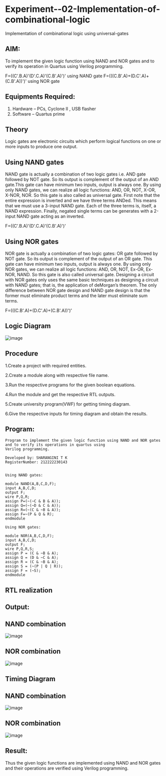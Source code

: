 # Experiment--02-Implementation-of-combinational-logic
Implementation of combinational logic using universal-gates
 
## AIM:
To implement the given logic function using NAND and NOR gates and to verify its operation in Quartus using Verilog programming.

F=((C'.B.A)'(D'.C.A)'(C.B'.A)')' using NAND gate F=(((C.B'.A)+(D.C'.A)+(C.B'.A))')' using NOR gate
 
 
 
## Equipments Required:
1. Hardware – PCs, Cyclone II , USB flasher
2. Software – Quartus prime


## Theory
Logic gates are electronic circuits which perform logical functions on one or more inputs to produce one output.

## Using NAND gates
NAND gate is actually a combination of two logic gates i.e. AND gate followed by NOT gate. So its output is complement of the output of an AND gate.This gate can have minimum two inputs, output is always one. By using only NAND gates, we can realize all logic functions: AND, OR, NOT, X-OR, X-NOR, NOR. So this gate is also called as universal gate. First note that the entire expression is inverted and we have three terms ANDed. This means that we must use a 3-input NAND gate. Each of the three terms is, itself, a NAND expression. Finally, negated single terms can be generates with a 2-input NAND gate acting as an inverted.

F=((C'.B.A)'(D'.C.A)'(C.B'.A)')'

## Using NOR gates
NOR gate is actually a combination of two logic gates: OR gate followed by NOT gate. So its output is complement of the output of an OR gate. This gate can have minimum two inputs, output is always one. By using only NOR gates, we can realize all logic functions: AND, OR, NOT, Ex-OR, Ex-NOR, NAND. So this gate is also called universal gate. Designing a circuit with NOR gates only uses the same basic techniques as designing a circuit with NAND gates; that is, the application of deMorgan’s theorem. The only difference between NOR gate design and NAND gate design is that the former must eliminate product terms and the later must eliminate sum terms.

F=(((C.B'.A)+(D.C'.A)+(C.B'.A))')'
 

## Logic Diagram

![image](https://user-images.githubusercontent.com/113497104/233025109-6356c1f2-35f0-48d6-b1fb-f62c1bab5bd5.png)

## Procedure

1.Create a project with required entities.

2.Create a module along with respective file name.

3.Run the respective programs for the given boolean equations.

4.Run the module and get the respective RTL outputs.

5.Create university program(VWF) for getting timing diagram.

6.Give the respective inputs for timing diagram and obtain the results.

## Program:
```
Program to implement the given logic function using NAND and NOR gates and to verify its operations in quartus using 
Verilog programming.

Developed by: SHARANGINI T K
RegisterNumber: 212222230143


Using NAND gates:

module NAND(A,B,C,D,F);
input A,B,C,D;
output F;
wire P,Q,R;
assign P=(~(~C & B & A));
assign Q=(~(~D & C & A));
assign R=(~(C & ~B & A));
assign F=~(P & Q & R);
endmodule

Using NOR gates:

module NOR(A,B,C,D,F);
input A,B,C,D;
output F;
wire P,Q,R,S;
assign P = (C & ~B & A);
assign Q = (D & ~C & A);
assign R = (C & ~B & A);
assign S = (~(P | Q | R));
assign F = (~S);
endmodule
```
## RTL realization
## Output:
## NAND combination
![image](https://user-images.githubusercontent.com/113497104/233026055-d6d4233c-98b3-417e-be09-c5ad704ccd44.png)

## NOR combination
![image](https://user-images.githubusercontent.com/113497104/233026231-d21ea7b0-1a73-4737-b718-3957bd2aba6c.png)

## Timing Diagram

## NAND combination
![image](https://user-images.githubusercontent.com/113497104/233026561-8d4acd99-4672-435c-a796-1db1f49e0b85.png)

## NOR combination
![image](https://user-images.githubusercontent.com/113497104/233030131-20094862-4cc5-4170-8cce-f8e67f97644d.png)

## Result:
Thus the given logic functions are implemented using NAND and NOR gates and their operations are verified using Verilog programming.
